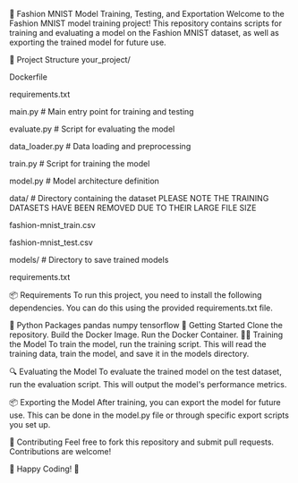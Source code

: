 🧵 Fashion MNIST Model Training, Testing, and Exportation
Welcome to the Fashion MNIST model training project! This repository contains scripts for training and evaluating a model on the Fashion MNIST dataset, as well as exporting the trained model for future use.

📂 Project Structure
your_project/

Dockerfile

requirements.txt

main.py # Main entry point for training and testing

evaluate.py # Script for evaluating the model

data_loader.py # Data loading and preprocessing

train.py # Script for training the model

model.py # Model architecture definition

data/ # Directory containing the dataset PLEASE NOTE THE TRAINING DATASETS HAVE BEEN REMOVED DUE TO THEIR LARGE FILE SIZE
  
  fashion-mnist_train.csv
  
  fashion-mnist_test.csv

models/ # Directory to save trained models
  
  requirements.txt

📦 Requirements
To run this project, you need to install the following dependencies. You can do this using the provided requirements.txt file.

🐍 Python Packages
pandas
numpy
tensorflow
🚀 Getting Started
Clone the repository.
Build the Docker Image.
Run the Docker Container.
🏋️‍♂️ Training the Model
To train the model, run the training script. This will read the training data, train the model, and save it in the models directory.

🔍 Evaluating the Model
To evaluate the trained model on the test dataset, run the evaluation script. This will output the model's performance metrics.

📦 Exporting the Model
After training, you can export the model for future use. This can be done in the model.py file or through specific export scripts you set up.

🎉 Contributing
Feel free to fork this repository and submit pull requests. Contributions are welcome!

🎉 Happy Coding! 🎉
